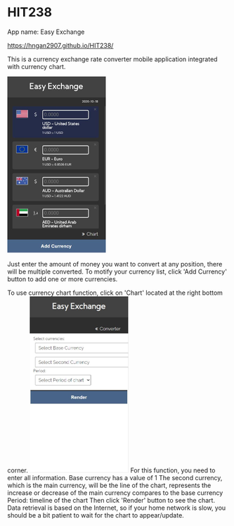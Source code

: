 # HIT238
App name: Easy Exchange

https://hngan2907.github.io/HIT238/

This is a currency exchange rate converter mobile application integrated with currency chart.


<img src="img/homepage.JPG" height="400">

Just enter the amount of money you want to convert at any position, there will be multiple converted.
To motify your currency list, click 'Add Currency' button to add one or more currencies.


To use currency chart function, click on 'Chart' located at the right bottom corner.
<img src="img/chartcap.JPG" height="400">
For this function, you need to enter all information.
Base currency has a value of 1
The second currency, which is the main currency, will be the line of the chart, represents the increase or decrease of the main currency compares to the base currency
Period: timeline of the chart
Then click 'Render' button to see the chart.
Data retrieval is based on the Internet, so if your home network is slow, you should be a bit patient to wait for the chart to appear/update.
